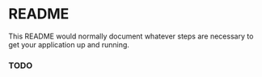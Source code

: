 # README #

This README would normally document whatever steps are necessary to get your application up and running.

### TODO ###